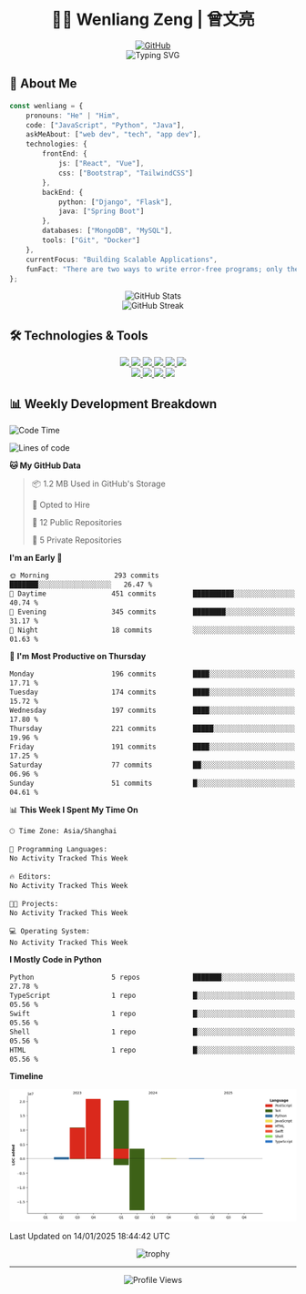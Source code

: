 # <div align="center">👨‍💻 Wenliang Zeng | 曾文亮</div>

<div align="center">
    <a href="https://github.com/Zengwenliang0416">
        <img src="https://img.shields.io/badge/GitHub-100000?style=for-the-badge&logo=github&logoColor=white" alt="GitHub"/>
    </a>
    <!-- Add your social media badges here -->
</div>

<div align="center">
    <img src="https://readme-typing-svg.herokuapp.com?font=Fira+Code&pause=1000&center=true&vCenter=true&width=435&lines=Hello%2C+I'm+Wenliang+Zeng+%F0%9F%91%8B;A+Passionate+Developer+%F0%9F%92%BB;Always+Learning+New+Things+%F0%9F%8C%B1" alt="Typing SVG" />
</div>

## 🌟 About Me

```typescript
const wenliang = {
    pronouns: "He" | "Him",
    code: ["JavaScript", "Python", "Java"],
    askMeAbout: ["web dev", "tech", "app dev"],
    technologies: {
        frontEnd: {
            js: ["React", "Vue"],
            css: ["Bootstrap", "TailwindCSS"]
        },
        backEnd: {
            python: ["Django", "Flask"],
            java: ["Spring Boot"]
        },
        databases: ["MongoDB", "MySQL"],
        tools: ["Git", "Docker"]
    },
    currentFocus: "Building Scalable Applications",
    funFact: "There are two ways to write error-free programs; only the third one works"
};
```

<div align="center">
    <img src="https://github-readme-stats.vercel.app/api?username=Zengwenliang0416&show_icons=true&theme=tokyonight&hide_border=true&count_private=true" alt="GitHub Stats" />
</div>

<div align="center">
    <img src="https://github-readme-streak-stats.herokuapp.com/?user=Zengwenliang0416&theme=tokyonight&hide_border=true" alt="GitHub Streak" />
</div>

## 🛠️ Technologies & Tools

<div align="center">
    <a href="https://www.typescriptlang.org/">
        <img src="https://img.shields.io/badge/TypeScript-007ACC?style=for-the-badge&logo=typescript&logoColor=white" />
    </a>
    <a href="https://developer.mozilla.org/en-US/docs/Web/JavaScript">
        <img src="https://img.shields.io/badge/JavaScript-F7DF1E?style=for-the-badge&logo=javascript&logoColor=black" />
    </a>
    <a href="https://www.python.org/">
        <img src="https://img.shields.io/badge/Python-3776AB?style=for-the-badge&logo=python&logoColor=white" />
    </a>
    <a href="https://reactjs.org/">
        <img src="https://img.shields.io/badge/React-20232A?style=for-the-badge&logo=react&logoColor=61DAFB" />
    </a>
    <a href="https://vuejs.org/">
        <img src="https://img.shields.io/badge/Vue.js-35495E?style=for-the-badge&logo=vue.js&logoColor=4FC08D" />
    </a>
    <a href="https://nodejs.org/">
        <img src="https://img.shields.io/badge/Node.js-43853D?style=for-the-badge&logo=node.js&logoColor=white" />
    </a>
</div>

<div align="center">
    <a href="https://redis.io/">
        <img src="https://img.shields.io/badge/Redis-DC382D?style=for-the-badge&logo=redis&logoColor=white" />
    </a>
    <a href="https://kubernetes.io/">
        <img src="https://img.shields.io/badge/Kubernetes-326CE5?style=for-the-badge&logo=kubernetes&logoColor=white" />
    </a>
    <a href="https://www.docker.com/">
        <img src="https://img.shields.io/badge/Docker-2496ED?style=for-the-badge&logo=docker&logoColor=white" />
    </a>
    <a href="https://git-scm.com/">
        <img src="https://img.shields.io/badge/Git-F05032?style=for-the-badge&logo=git&logoColor=white" />
    </a>
</div>

## 📊 Weekly Development Breakdown

<!--START_SECTION:waka-->
![Code Time](http://img.shields.io/badge/Code%20Time-0%20secs-blue)

![Lines of code](https://img.shields.io/badge/From%20Hello%20World%20I%27ve%20Written-56.2%20million%20lines%20of%20code-blue)

**🐱 My GitHub Data** 

> 📦 1.2 MB Used in GitHub's Storage 
 > 
> 💼 Opted to Hire
 > 
> 📜 12 Public Repositories 
 > 
> 🔑 5 Private Repositories 
 > 
**I'm an Early 🐤** 

```text
🌞 Morning                293 commits         ███████░░░░░░░░░░░░░░░░░░   26.47 % 
🌆 Daytime                451 commits         ██████████░░░░░░░░░░░░░░░   40.74 % 
🌃 Evening                345 commits         ████████░░░░░░░░░░░░░░░░░   31.17 % 
🌙 Night                  18 commits          ░░░░░░░░░░░░░░░░░░░░░░░░░   01.63 % 
```
📅 **I'm Most Productive on Thursday** 

```text
Monday                   196 commits         ████░░░░░░░░░░░░░░░░░░░░░   17.71 % 
Tuesday                  174 commits         ████░░░░░░░░░░░░░░░░░░░░░   15.72 % 
Wednesday                197 commits         ████░░░░░░░░░░░░░░░░░░░░░   17.80 % 
Thursday                 221 commits         █████░░░░░░░░░░░░░░░░░░░░   19.96 % 
Friday                   191 commits         ████░░░░░░░░░░░░░░░░░░░░░   17.25 % 
Saturday                 77 commits          ██░░░░░░░░░░░░░░░░░░░░░░░   06.96 % 
Sunday                   51 commits          █░░░░░░░░░░░░░░░░░░░░░░░░   04.61 % 
```


📊 **This Week I Spent My Time On** 

```text
🕑︎ Time Zone: Asia/Shanghai

💬 Programming Languages: 
No Activity Tracked This Week

🔥 Editors: 
No Activity Tracked This Week

🐱‍💻 Projects: 
No Activity Tracked This Week

💻 Operating System: 
No Activity Tracked This Week
```

**I Mostly Code in Python** 

```text
Python                   5 repos             ███████░░░░░░░░░░░░░░░░░░   27.78 % 
TypeScript               1 repo              █░░░░░░░░░░░░░░░░░░░░░░░░   05.56 % 
Swift                    1 repo              █░░░░░░░░░░░░░░░░░░░░░░░░   05.56 % 
Shell                    1 repo              █░░░░░░░░░░░░░░░░░░░░░░░░   05.56 % 
HTML                     1 repo              █░░░░░░░░░░░░░░░░░░░░░░░░   05.56 % 
```



**Timeline**

![Lines of Code chart](https://raw.githubusercontent.com/Zengwenliang0416/Zengwenliang0416/main/assets/bar_graph.png)


 Last Updated on 14/01/2025 18:44:42 UTC
<!--END_SECTION:waka-->

<div align="center">
    <img src="https://github-profile-trophy.vercel.app/?username=Zengwenliang0416&theme=nord&no-frame=true&no-bg=true&row=1" alt="trophy" />
</div>

---

<div align="center">
    <img src="https://komarev.com/ghpvc/?username=Zengwenliang0416&color=blueviolet&style=flat-square&label=Profile+Views" alt="Profile Views" />
</div>
